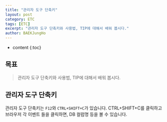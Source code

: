 ```yaml
---
title: "관리자 도구 단축키"
layout: post
category: ETC
tags: [ETC]
excerpt: "관리자 도구 단축키와 사용법, TIP에 대해서 배워 봅시다."
author: BAEKJungHo
---
```


* content
{:toc}

## 목표

  > 관리자 도구 단축키와 사용법, TIP에 대해서 배워 봅시다.

## 관리자 도구 단축키

  관리자 도구 단축키는 `F12`와 `CTRL+SHIFT+C`가 있습니다. CTRL+SHIFT+C를 클릭하고
  브라우저 각 이벤트 들을 클릭하면, DB 컬럼명 등을 볼 수 있습니다.
